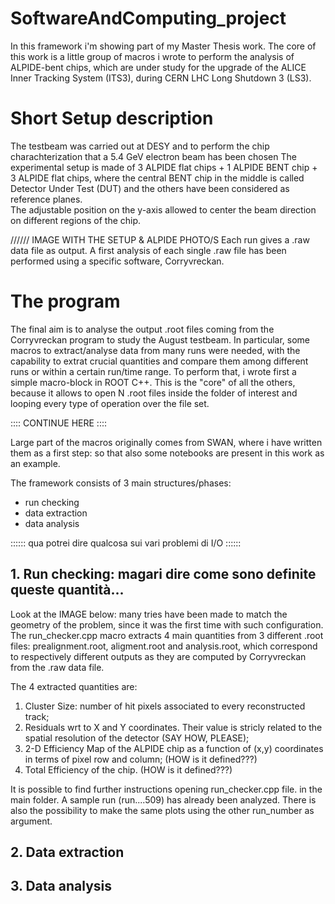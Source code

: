 # SoftwareAndComputing_project

In this framework i'm showing part of my Master Thesis work. 
The core of this work is a little group of macros i wrote to perform the analysis of ALPIDE-bent chips, which are under study for the upgrade of the ALICE Inner Tracking System (ITS3), during CERN LHC Long Shutdown 3 (LS3). 


# Short Setup description

The testbeam was carried out at DESY and to perform the chip charachterization that a 5.4 GeV electron beam has been chosen
The experimental setup is made of 3 ALPIDE flat chips + 1 ALPIDE BENT chip + 3 ALPIDE flat chips, where the central BENT chip in the middle is called Detector Under Test (DUT) and the others have been considered as reference planes.  
The adjustable position on the y-axis allowed to center the beam direction on different regions of the chip. 


////// IMAGE WITH THE SETUP & ALPIDE PHOTO/S
Each run gives a .raw data file as output. 
A first analysis of each single .raw file has been performed using a specific software, Corryvreckan. 



# The program
The final aim is to analyse the output .root files coming from the Corryvreckan program to study the August testbeam. 
In particular, some macros to extract/analyse data from many runs were needed, with the capability to extrat crucial quantities and compare them among different runs or within a certain run/time range. 
To perform that, i wrote first a simple macro-block in ROOT C++. This is the "core" of all the others, because it allows to open N .root files inside the folder of interest and looping every type of operation over the file set. 

::::
 CONTINUE HERE
::::

Large part of the macros originally comes from SWAN, where i have written them as a first step: so that also some notebooks are present in this work as an example. 

The framework consists of 3 main structures/phases:

- run checking
- data extraction
- data analysis 

:::::: qua potrei dire qualcosa sui vari problemi di I/O ::::::



## 1. Run checking: magari dire come sono definite queste quantità...
Look at the IMAGE below: many tries have been made to match the geometry of the problem, since it was the first time with such configuration. 
The run_checker.cpp macro extracts 4 main quantities from 3 different .root files: prealignment.root, aligment.root and analysis.root, which correspond to respectively different outputs as they are computed by Corryvreckan from the .raw data file. 

The 4 extracted quantities are: 
1. Cluster Size: number of hit pixels associated to every reconstructed track;
2. Residuals wrt to X and Y coordinates. Their value is stricly related to the spatial resolution of the detector (SAY HOW, PLEASE);
3. 2-D Efficiency Map of the ALPIDE chip as a function of (x,y) coordinates in terms of pixel row and column; (HOW is it defined???)
4. Total Efficiency of the chip. (HOW is it defined???)

It is possible to find further instructions opening run_checker.cpp file. in the main folder. A sample run (run....509) has already been analyzed. There is also the possibility to make the same plots using the other run_number as argument. 


## 2. Data extraction
## 3. Data analysis

